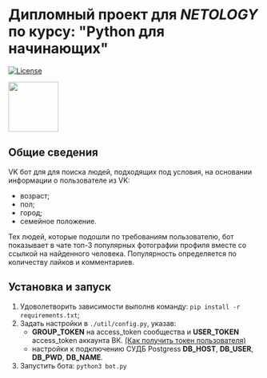 # Дипломный проект для *NETOLOGY* по курсу: "Python для начинающих"
[![License](https://img.shields.io/github/license/m-lundberg/simple-pid.svg)](https://github.com/m-lundberg/simple-pid/blob/master/LICENSE.md)

<img src="F:\YandexDisk\Mike\dip_bot\resources\imgs\logo.jpg" width="100"/>

## Общие сведения
VK бот  для для поиска людей, подходящих под условия, на основании информации о пользователе из VK:
- возраст;
- пол;
- город;
- семейное положение.

Тех людей, которые подошли по требованиям пользователю,  бот показывает в чате топ-3 популярных фотографии профиля вместе со ссылкой на найденного человека. Популярность определяется по количеству лайков и комментариев.

## Установка и запуск

1. Удоволетворить зависимости выполнв команду: ```pip install -r requirements.txt```;  
1. Задать настройки в  ```./util/config.py```, указав:
   -  **GROUP_TOKEN** на access_token сообщества и **USER_TOKEN** access_token аккаунта ВК. [(Как получить токен пользователя)](https://dvmn.org/encyclopedia/qna/63/kak-poluchit-token-polzovatelja-dlja-vkontakte/)
   - настройки к подключению СУДБ Postgress **DB_HOST**, **DB_USER**, **DB_PWD**, **DB_NAME**.
1. Запустить бота: ```python3 bot.py```

